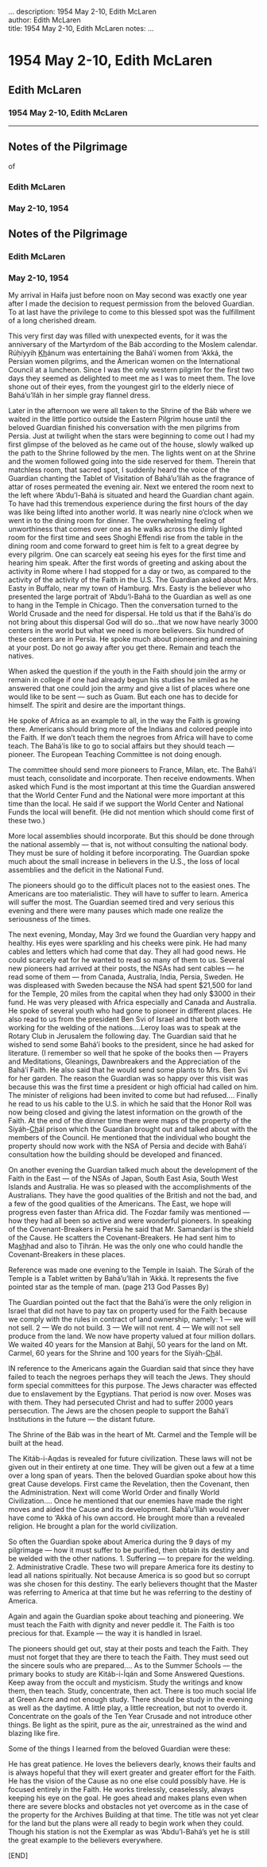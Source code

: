 ...
description: 1954 May 2-10, Edith McLaren  
author: Edith McLaren  
title: 1954 May 2-10, Edith McLaren 
notes:
...


# 1954 May 2-10, Edith McLaren  
## Edith McLaren  
### 1954 May 2-10, Edith McLaren  

------




##  Notes of the Pilgrimage  
of 

###  Edith McLaren 

###  May 2-10, 1954 

##  Notes of the Pilgrimage 

###  Edith McLaren 

###  May 2-10, 1954 

My arrival in Haifa just before noon on May second was exactly one year after I made the decision to request permission from the beloved Guardian. To at last have the privilege to come to this blessed spot was the fulfillment of a long cherished dream.   

This very first day was filled with unexpected events, for it was the anniversary of the Martyrdom of the Báb according to the Moslem calendar. Rúḥíyyih <u>Kh</u>ánum was entertaining the Bahá’í women from ‘Akká, the Persian women pilgrims, and the American women on the International Council at a luncheon. Since I was the only western pilgrim for the first two days they seemed as delighted to meet me as I was to meet them. The love shone out of their eyes, from the youngest girl to the elderly niece of Bahá’u’lláh in her simple gray flannel dress.   

Later in the afternoon we were all taken to the Shrine of the Báb where we waited in the little portico outside the Eastern Pilgrim house until the beloved Guardian finished his conversation with the men pilgrims from Persia. Just at twilight when the stars were beginning to come out I had my first glimpse of the beloved as he came out of the house, slowly walked up the path to the Shrine followed by the men. The lights went on at the Shrine and the women followed going into the side reserved for them. Therein that matchless room, that sacred spot, I suddenly heard the voice of the Guardian chanting the Tablet of Visitation of Bahá’u’lláh as the fragrance of attar of roses permeated the evening air. Next we entered the room next to the left where ‘Abdu’l-Bahá is situated and heard the Guardian chant again. To have had this tremendous experience during the first hours of the day was like being lifted into another world. It was nearly nine o’clock when we went in to the dining room for dinner. The overwhelming feeling of unworthiness that comes over one as he walks across the dimly lighted room for the first time and sees Shoghi Effendi rise from the table in the dining room and come forward to greet him is felt to a great degree by every pilgrim. One can scarcely eat seeing his eyes for the first time and hearing him speak. After the first words of greeting and asking about the activity in Rome where I had stopped for a day or two, as compared to the activity of the activity of the Faith in the U.S. The Guardian asked about Mrs. Easty in Buffalo, near my town of Hamburg. Mrs. Easty is the believer who presented the large portrait of ‘Abdu’l-Bahá to the Guardian as well as one to hang in the Temple in Chicago. Then the conversation turned to the World Crusade and the need for dispersal. He told us that if the Bahá’ís do not bring about this dispersal God will do so...that we now have nearly 3000 centers in the world but what we need is more believers. Six hundred of these centers are in Persia. He spoke much about pioneering and remaining at your post. Do not go away after you get there. Remain and teach the natives.   

When asked the question if the youth in the Faith should join the army or remain in college if one had already begun his studies he smiled as he answered that one could join the army and give a list of places where one would like to be sent — such as Guam. But each one has to decide for himself. The spirit and desire are the important things.   

He spoke of Africa as an example to all, in the way the Faith is growing there. Americans should bring more of the Indians and colored people into the Faith. If we don’t teach them the negroes from Africa will have to come teach. The Bahá’ís like to go to social affairs but they should teach — pioneer. The European Teaching Committee is not doing enough.   

The committee should send more pioneers to France, Milan, etc. The Bahá’í must teach, consolidate and incorporate. Then receive endowments. When asked which Fund is the most important at this time the Guardian answered that the World Center Fund and the National were more important at this time than the local. He said if we support the World Center and National Funds the local will benefit. (He did not mention which should come first of these two.)   

More local assemblies should incorporate. But this should be done through the national assembly — that is, not without consulting the national body. They must be sure of holding it before incorporating. The Guardian spoke much about the small increase in believers in the U.S., the loss of local assemblies and the deficit in the National Fund.   

The pioneers should go to the difficult places not to the easiest ones. The Americans are too materialistic. They will have to suffer to learn. America will suffer the most. The Guardian seemed tired and very serious this evening and there were many pauses which made one realize the seriousness of the times.   

The next evening, Monday, May 3rd we found the Guardian very happy and healthy. His eyes were sparkling and his cheeks were pink. He had many cables and letters which had come that day. They all had good news. He could scarcely eat for he wanted to read so many of them to us. Several new pioneers had arrived at their posts, the NSAs had sent cables — he read some of them — from Canada, Australia, India, Persia, Sweden. He was displeased with Sweden because the NSA had spent $21,500 for land for the Temple, 20 miles from the capital when they had only $3000 in their fund. He was very pleased with Africa especially and Canada and Australia. He spoke of several youth who had gone to pioneer in different places. He also read to us from the president Ben Svi of Israel and that both were working for the welding of the nations....Leroy Ioas was to speak at the Rotary Club in Jerusalem the following day. The Guardian said that he wished to send some Bahá’í books to the president, since he had asked for literature. (I remember so well that he spoke of the books then — Prayers and Meditations, Gleanings, Dawnbreakers and the Appreciation of the Bahá’í Faith. He also said that he would send some plants to Mrs. Ben Svi for her garden. The reason the Guardian was so happy over this visit was because this was the first time a president or high official had called on him. The minister of religions had been invited to come but had refused.... Finally he read to us his cable to the U.S. in which he said that the Honor Roll was now being closed and giving the latest information on the growth of the Faith. At the end of the dinner time there were maps of the property of the Síyáh-<u>Ch</u>ál prison which the Guardian brought out and talked about with the members of the Council. He mentioned that the individual who bought the property should now work with the NSA of Persia and decide with Bahá’í consultation how the building should be developed and financed.   

On another evening the Guardian talked much about the development of the Faith in the East — of the NSAs of Japan, South East Asia, South West Islands and Australia. He was so pleased with the accomplishments of the Australians. They have the good qualities of the British and not the bad, and a few of the good qualities of the Americans. The East, we hope will progress even faster than Africa did. The Fozdar family was mentioned — how they had all been so active and were wonderful pioneers. In speaking of the Covenant-Breakers in Persia he said that Mr. Samandarí is the shield of the Cause. He scatters the Covenant-Breakers. He had sent him to Ma<u>sh</u>had and also to Ṭihrán. He was the only one who could handle the Covenant-Breakers in these places.   

Reference was made one evening to the Temple in Isaiah. The Súrah of the Temple is a Tablet written by Bahá’u’lláh in ‘Akká. It represents the five pointed star as the temple of man. (page 213 God Passes By)   

The Guardian pointed out the fact that the Bahá’ís were the only religion in Israel that did not have to pay tax on property used for the Faith because we comply with the rules in contract of land ownership, namely: 1 — we will not sell. 2 — We do not build. 3 — We will not rent. 4 — We will not sell produce from the land. We now have property valued at four million dollars. We waited 40 years for the Mansion at Bahjí, 50 years for the land on Mt. Carmel, 60 years for the Shrine and 100 years for the Síyáh-<u>Ch</u>ál.   

IN reference to the Americans again the Guardian said that since they have failed to teach the negroes perhaps they will teach the Jews. They should form special committees for this purpose. The Jews character was effected due to enslavement by the Egyptians. That period is now over. Moses was with them. They had persecuted Christ and had to suffer 2000 years persecution. The Jews are the chosen people to support the Bahá’í Institutions in the future — the distant future.   

The Shrine of the Báb was in the heart of Mt. Carmel and the Temple will be built at the head.   

The Kitáb-i-Aqdas is revealed for future civilization. These laws will not be given out in their entirety at one time. They will be given out a few at a time over a long span of years. Then the beloved Guardian spoke about how this great Cause develops. First came the Revelation, then the Covenant, then the Administration. Next will come World Order and finally World Civilization.... Once he mentioned that our enemies have made the right moves and aided the Cause and its development. Bahá’u’lláh would never have come to ‘Akká of his own accord. He brought more than a revealed religion. He brought a plan for the world civilization.   

So often the Guardian spoke about America during the 9 days of my pilgrimage — how it must suffer to be purified, then obtain its destiny and be welded with the other nations. 1. Suffering — to prepare for the welding. 2. Administrative Cradle. These two will prepare America fore its destiny to lead all nations spiritually. Not because America is so good but so corrupt was she chosen for this destiny. The early believers thought that the Master was referring to America at that time but he was referring to the destiny of America.   

Again and again the Guardian spoke about teaching and pioneering. We must teach the Faith with dignity and never peddle it. The Faith is too precious for that. Example — the way it is handled in Israel.   

The pioneers should get out, stay at their posts and teach the Faith. They must not forget that they are there to teach the Faith. They must seed out the sincere souls who are prepared.... As to the Summer Schools — the primary books to study are Kitáb-i-Íqán and Some Answered Questions. Keep away from the occult and mysticism. Study the writings and know them, then teach. Study, concentrate, then act. There is too much social life at Green Acre and not enough study. There should be study in the evening as well as the daytime. A little play, a little recreation, but not to overdo it. Concentrate on the goals of the Ten Year Crusade and not introduce other things. Be light as the spirit, pure as the air, unrestrained as the wind and blazing like fire.   

Some of the things I learned from the beloved Guardian were these:   

He has great patience. He loves the believers dearly, knows their faults and is always hopeful that they will exert greater and greater effort for the Faith. He has the vision of the Cause as no one else could possibly have. He is focused entirely in the Faith. He works tirelessly, ceaselessly, always keeping his eye on the goal. He goes ahead and makes plans even when there are severe blocks and obstacles not yet overcome as in the case of the property for the Archives Building at that time. The title was not yet clear for the land but the plans were all ready to begin work when they could. Though his station is not the Exemplar as was ‘Abdu’l-Bahá’s yet he is still the great example to the believers everywhere.   

[END]